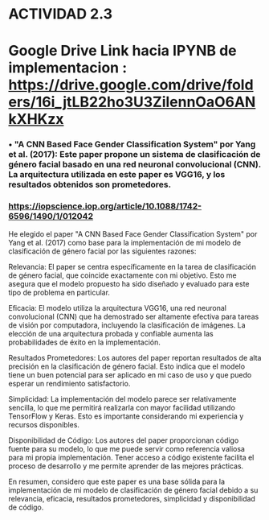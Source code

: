 # ACTIVIDAD 2.3

# Google Drive Link hacia IPYNB de implementacion : https://drive.google.com/drive/folders/16i_jtLB22ho3U3ZilennOaO6ANkXHKzx

### •	"A CNN Based Face Gender Classification System" por Yang et al. (2017): Este paper propone un sistema de clasificación de género facial basado en una red neuronal convolucional (CNN). La arquitectura utilizada en este paper es VGG16, y los resultados obtenidos son prometedores.

### https://iopscience.iop.org/article/10.1088/1742-6596/1490/1/012042


He elegido el paper "A CNN Based Face Gender Classification System" por Yang et al. (2017) como base para la implementación de mi modelo de clasificación de género facial por las siguientes razones:

Relevancia: El paper se centra específicamente en la tarea de clasificación de género facial, que coincide exactamente con mi objetivo. Esto me asegura que el modelo propuesto ha sido diseñado y evaluado para este tipo de problema en particular.

Eficacia: El modelo utiliza la arquitectura VGG16, una red neuronal convolucional (CNN) que ha demostrado ser altamente efectiva para tareas de visión por computadora, incluyendo la clasificación de imágenes. La elección de una arquitectura probada y confiable aumenta las probabilidades de éxito en la implementación.

Resultados Prometedores: Los autores del paper reportan resultados de alta precisión en la clasificación de género facial. Esto indica que el modelo tiene un buen potencial para ser aplicado en mi caso de uso y que puedo esperar un rendimiento satisfactorio.

Simplicidad: La implementación del modelo parece ser relativamente sencilla, lo que me permitirá realizarla con mayor facilidad utilizando TensorFlow y Keras. Esto es importante considerando mi experiencia y recursos disponibles.

Disponibilidad de Código: Los autores del paper proporcionan código fuente para su modelo, lo que me puede servir como referencia valiosa para mi propia implementación. Tener acceso a código existente facilita el proceso de desarrollo y me permite aprender de las mejores prácticas.

En resumen, considero que este paper es una base sólida para la implementación de mi modelo de clasificación de género facial debido a su relevancia, eficacia, resultados prometedores, simplicidad y disponibilidad de código.